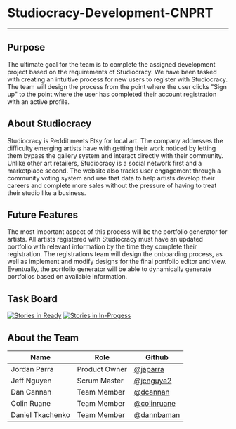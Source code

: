 # Studiocracy-Development-CNPRT
------------------------------

## Purpose

The ultimate goal for the team is to complete the assigned development project based on the requirements of Studiocracy. We have been tasked with creating an intuitive process for new users to register with Studiocracy. The team will design the process from the point where the user clicks "Sign up" to the point where the user has completed their account registration with an active profile. 

## About Studiocracy

Studiocracy is Reddit meets Etsy for local art. The company addresses the difficulty emerging artists have with getting their work noticed by letting them bypass the gallery system and interact directly with their community. Unlike other art retailers, Studiocracy is a social network first and a marketplace second. The website also tracks user engagement through a community voting system and use that data to help artists develop their careers and complete more sales without the pressure of having to treat their studio like a business.

## Future Features

The most important aspect of this process will be the portfolio generator for artists. All artists registered with Studiocracy must have an updated portfolio with relevant information by the time they complete their registration. The registrations team will design the onboarding process, as well as implement and modify designs for the final portfolio editor and view. Eventually, the portfolio generator will be able to dynamically generate portfolios based on available information.

## Task Board
[![Stories in Ready](https://badge.waffle.io/asu-cis440-summer/studiocracy-development-cnprt.png?label=ready&title=Ready)](https://waffle.io/asu-cis440-summer/studiocracy-development-cnprt)
[![Stories in In-Progess](https://badge.waffle.io/asu-cis440-summer/studiocracy-development-cnprt.png?label=in+progress&title=In-Progress)](https://waffle.io/asu-cis440-summer/studiocracy-development-cnprt)

## About the Team

| Name | Role | Github |
| ---- | ---- | ------ |
| Jordan Parra | Product Owner | [@japarra](https://github.com/japarra) |
| Jeff Nguyen | Scrum Master | [@jcnguye2](https://github.com/jcnguye2) |
| Dan Cannan | Team Member | [@dcannan](https://github.com/dcannan) |
| Colin Ruane | Team Member | [@colinruane](https://github.com/colinruane) |
| Daniel Tkachenko | Team Member | [@dannbaman](https://github.com/dannbaman) |
